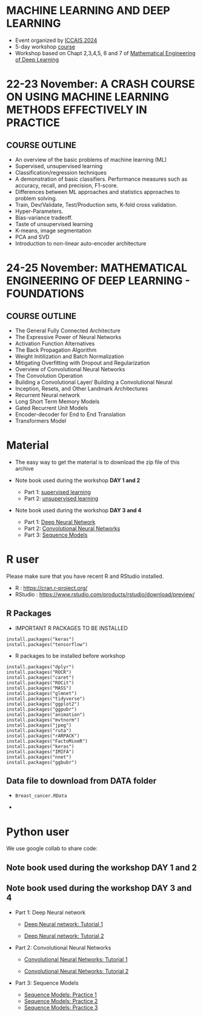 # MACHINE LEARNING AND DEEP LEARNING


- Event organized by [ICCAIS 2024](https://ami.gov.vn/2024iccais)
- 5-day workshop [course](https://ami.gov.vn/2024iccais_course/)
- Workshop based on Chapt 2,3,4,5, 6 and 7 of [Mathematical Engineering of Deep Learning](https://deeplearningmath.org)



# 22-23 November: A CRASH COURSE ON USING MACHINE LEARNING METHODS EFFECTIVELY IN PRACTICE

## COURSE OUTLINE 
- An overview of the basic problems of machine learning (ML)
- Supervised, unsupervised learning
- Classification/regression techniques
- A demonstration of basic classifiers. Performance measures such as accuracy, recall, and precision, F1-score.
- Differences between ML approaches and statistics approaches to problem solving.
- Train, Dev/Validate, Test/Production sets, K-fold cross validation.
- Hyper-Parameters.
- Bias-variance tradeoff.
- Taste of unsupervised learning
- K-means, image segmentation
- PCA and SVD
- Introduction to non-linear auto-encoder architecture

# 24-25 November: MATHEMATICAL ENGINEERING OF DEEP LEARNING - FOUNDATIONS

## COURSE OUTLINE   
- The General Fully Connected Architecture
- The Expressive Power of Neural Networks
- Activation Function Alternatives
- The Back Propagation Algorithm
- Weight Initilization and Batch Normalization
- Mitigating Overfitting with Dropout and Regularization
- Overview of Convolutional Neural Networks
- The Convolution Operation
- Building a Convolutional Layer/ Building a Convolutional Neural
- Inception, Resets, and Other Landmark Architectures
- Recurrent Neural network
- Long Short Term Memory Models
- Gated Recurrent Unit Models
- Encoder-decoder for End to End Translation
- Transformers Model


# Material 

- The easy way to get the material is to download the zip file of this archive

- Note book used during the workshop **DAY 1 and 2** 
    - Part 1: [supervised learning](/Machine_learning_PART1.nb.html.zip)
    - Part 2: [unsupervised learning](/Machine_learning_Part2.nb.html.zip)


- Note book used during the workshop **DAY 3 and 4**
    - Part 1: [Deep Neural Network](/Deep_learning_DNN_IASC.nb.html.zip)
    - Part 2: [Convolutional Neural Networks](/Deep_learning_CNN_IASC.nb.html.zip)
    - Part 3: [Sequence Models](/Deep_learning_RNN_IASC.nb.html.zip)
 

# R user 

Please make sure that you have  recent R and RStudio installed.

  - R : https://cran.r-project.org/
  - RStudio : https://www.rstudio.com/products/rstudio/download/preview/


## R Packages 

- IMPORTANT R PACKAGES TO BE INSTALLED

```{r,eval=FALSE}
install.packages("keras")
install.packages("tensorflow")
```

- R packages to be installed before workshop

```{r,eval=FALSE}
install.packages("dplyr")
install.packages("ROCR")
install.packages("caret")
install.packages("ROCit")
install.packages("MASS")
install.packages("glmnet")
install.packages("tidyverse")
install.packages("ggplot2")
install.packages("ggpubr")
install.packages("animation")
install.packages("mvtnorm")
install.packages("jpeg")
install.packages("ruta")
install.packages("rARPACK")
install.packages("FactoMineR")
install.packages("keras")
install.packages("IMIFA")
install.packages("nnet")
install.packages("ggbubr")
```

## Data file to download from DATA folder

- ``Breast_cancer.RData``
- ````


# Python user

We use google collab to share code:

## Note book used during the workshop DAY 1 and 2



## Note book used during the workshop DAY 3 and 4

- Part 1: Deep Neural network

    - [Deep Neural network: Tutorial 1](https://colab.research.google.com/drive/1Qn88dyZXHhwqoLnGcNaHq510eDEjxau7?usp=sharing)
          
    - [Deep Neural network: Tutorial 2](https://colab.research.google.com/drive/1Msg2GDt5P0kB0MVPSPUcGZGIxDjOgoDb?usp=sharing)

- Part 2: Convolutional Neural Networks

    - [Convolutional Neural Networks: Tutorial 1](https://colab.research.google.com/drive/1pevnXxzlWLd5_BamWaIzpCUxc5NRxkXF?usp=sharing)
          
    - [Convolutional Neural Networks: Tutorial 2](https://colab.research.google.com/drive/1qgL6EU24i1ERR2I0qpETqnIGw1fKC7-K?usp=sharing)
   
- Part 3: Sequence Models
    
    - [Sequence Models: Practice 1](https://colab.research.google.com/drive/1VMNmL1YKZHZBJip8f5tcEMxj5VlCIfbM#scrollTo=sB1y93Nmik5T)
    - [Sequence Models: Practice 2](https://colab.research.google.com/drive/1MnvITjntB9AmHL2BN_03hGQcDxNVom4B#scrollTo=TvEZtC85n1--)
    - [Sequence Models: Practice 3](https://colab.research.google.com/drive/10HN5da584vuDld6Go9QceNIyGRfrsKCg#)



